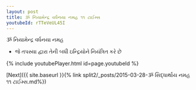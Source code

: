 ```yaml
---
layout: post
title: ૐ નિયામેન્દ્ર વર્ધનયા નમહ ૧૧ ટાઈમ્સ
youtubeId: rTTeVeUL45I
---
```

 
 
 ૐ નિયામેન્દ્ર વર્ધનયા નમહ  
 
 -  જે તપસ્યા દ્વારા તેની બધી ઇન્દ્રિયોને નિયંત્રિત કરે છે 
 
  
 
  
 
 
 
 
 
 


{% include youtubePlayer.html id=page.youtubeId %}
 
[Next]({{ site.baseurl }}{% link  split2/_posts/2015-03-28-ૐ સિદ્ધાર્થાય નમહ ૧૧ ટાઈમ્સ.md%})
 
